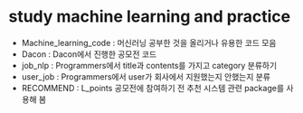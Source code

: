# study machine learning and practice

- Machine_learning_code : 머신러닝 공부한 것을 올리거나 유용한 코드 모음
- Dacon : Dacon에서 진행한 공모전 코드
- job_nlp : Programmers에서 title과 contents를 가지고 category 분류하기
- user_job : Programmers에서 user가 회사에서 지원했는지 안했는지 분류
- RECOMMEND : L_points 공모전에 참여하기 전 추천 시스템 관련 package를 사용해 봄